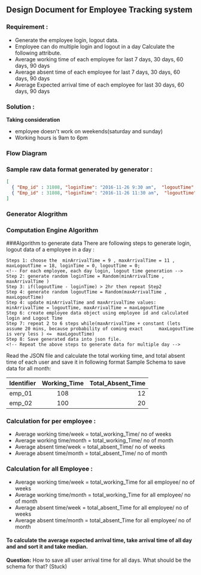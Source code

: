 ## Design Document for Employee Tracking system 
 
### Requirement :  
* Generate the employee login, logout data.  
* Employee can do multiple login and logout in a day 
Calculate the following attribute. 
* Average working time of each employee for last 7 days, 30 days, 60 days, 90 days
* Average absent time of each employee for last 7 days, 30 days, 60 days, 90 days
* Average Expected arrival time of each employee for last 30 days, 60 days, 90 days

### Solution : 
 **Taking consideration** 
 * employee doesn't work on weekends(saturday and sunday)
 * Working hours is 9am to 6pm
 
### Flow Diagram
 
### Sample raw data format generated by generator : 
```json
[ 
  { "Emp_id" : 31808, "loginTime": "2016-11-26 9:30 am",  "logoutTime": "2016-11-26 10:30 am"},   
  { "Emp_id" : 31808, "loginTime": "2016-11-26 11:30 am",  "logoutTime": "2016-11-26 05:30 pm"} 
] 
```
 
### Generator Alogrithm
 
### Computation Engine Algorithm
 
 
###Algorithm to generate data
There are following steps to generate login, logout data of a employee in a day :  
```
Steps 1: choose the  minArrivalTime = 9 , maxArrivalTime = 11 , maxLogoutTime = 18, loginTime = 0, logoutTime = 0; 
<!-- For each employee, each day login, logout time generation -->                                
Step 2: generate random loginTime = Random(minArrivalTime , maxArrivalTime )                                   
Step 3: if(logoutTime - loginTime) > 2hr then repeat Step2                                                   
Step 4: generate random logoutTime = Random(maxArrivalTime , maxLogoutTime)                                       
Step 4: update minArrivalTime and maxArrivalTime values: minArrivalTime = logoutTime, maxArrivalTime = maxLogoutTime       
Step 6: create employee data object using employee id and calculated login and Logout Time                          
Step 7: repeat 2 to 6 steps while(maxArrivalTime + constant (lets assume 20 mins, because probability of coming exact      maxLogoutTime is very less ) <=  maxLogoutTime)                                             
Step 8: Save generated data into json file.                                                            
<!-- Repeat the above steps to generate data for multiple day -->    
```
  
Read the JSON file and calculate the total working time, and total absent time of each user and save it in following format 
Sample Schema to save data for all month:  


Identifier  | Working_Time | Total_Absent_Time |
 ------------ | :-----------: | -----------: |
emp_01       |       108     |      12      |
emp_02       |       100     |      20      |                                                                  
 
### Calculation for per employee :                                                      
* Average working time/week = total_working_Time/ no of weeks                                          
* Average working time/month = total_working_Time/ no of month                                                    
* Average absent time/week = total_absent_Time/ no of weeks                                                       
* Average absent time/month = total_absent_Time/ no of month  

### Calculation for all Employee :                                      
* Average working time/week = total_working_Time for all employee/ no of weeks                                   
* Average working time/month = total_working_Time for all employee/ no of month 
* Average absent time/week = total_absent_Time for all employee/ no of weeks 
* Average absent time/month = total_absent_Time for all employee/ no of month                                       
 
 
#### To calculate the average expected arrival time, take arrival time of all day and  and sort it and take median.  
**Question:** How to save all user arrival time for all days. What should be the schema for that? (Stuck) 
  
  
 

